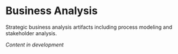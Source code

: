 # Business Analysis

Strategic business analysis artifacts including process modeling and stakeholder analysis.

*Content in development*
